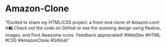# Amazon-Clone
"Excited to share my HTML/CSS project: a front-end clone of Amazon.com! 🌐🛍️ Check out the code on GitHub to see the stunning design using flexbox, images, and Font Awesome icons. Feedback appreciated! #WebDev #HTML #CSS #AmazonClone #GitHub"
